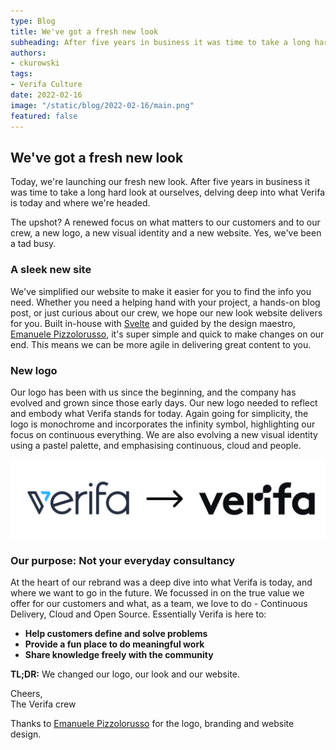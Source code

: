 ```yaml
---
type: Blog
title: We've got a fresh new look
subheading: After five years in business it was time to take a long hard look at ourselves, delving deep into what Verifa is today and where we're headed.
authors:
- ckurowski
tags:
- Verifa Culture
date: 2022-02-16
image: "/static/blog/2022-02-16/main.png"
featured: false
---
```


## We've got a fresh new look

Today, we're launching our fresh new look. After five years in business it was time to take a long hard look at ourselves, delving deep into what Verifa is today and where we're headed.

The upshot? A renewed focus on what matters to our customers and to our crew, a new logo, a new visual identity and a new website. Yes, we've been a tad busy.

### A sleek new site

We've simplified our website to make it easier for you to find the info you need. Whether you need a helping hand with your project, a hands-on blog post, or just curious about our crew, we hope our new look website delivers for you. Built in-house with [Svelte](https://svelte.dev/) and guided by the design maestro, [Emanuele Pizzolorusso](https://pizzolorusso.com/about), it's super simple and quick to make changes on our end. This means we can be more agile in delivering great content to you.

### New logo

Our logo has been with us since the beginning, and the company has evolved and grown since those early days. Our new logo needed to reflect and embody what Verifa stands for today. Again going for simplicity, the logo is monochrome and incorporates the infinity symbol, highlighting our focus on continuous everything. We are also evolving a new visual identity using a pastel palette, and emphasising continuous, cloud and people.

![logo-change](/static/blog/2022-02-16/logo-change.png)

### Our purpose: Not your everyday consultancy

At the heart of our rebrand was a deep dive into what Verifa is today, and where we want to go in the future. We focussed in on the true value we offer for our customers and what, as a team, we love to do - Continuous Delivery, Cloud and Open Source.  Essentially Verifa is here to:

- **Help customers define and solve problems**
- **Provide a fun place to do meaningful work**
- **Share knowledge freely with the community**

**TL;DR:** We changed our logo, our look and our website.

Cheers,<br/>
The Verifa crew

Thanks to [Emanuele Pizzolorusso](https://pizzolorusso.com/about) for the logo, branding and website design.
